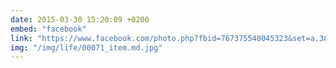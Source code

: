 ```yaml
---
date: 2015-03-30 15:20:09 +0200
embed: "facebook"
link: "https://www.facebook.com/photo.php?fbid=767375540045323&set=a.381751091941105.1073741825.100003186531392&type=3&theater"
img: "/img/life/00071_item.md.jpg"
---
```

